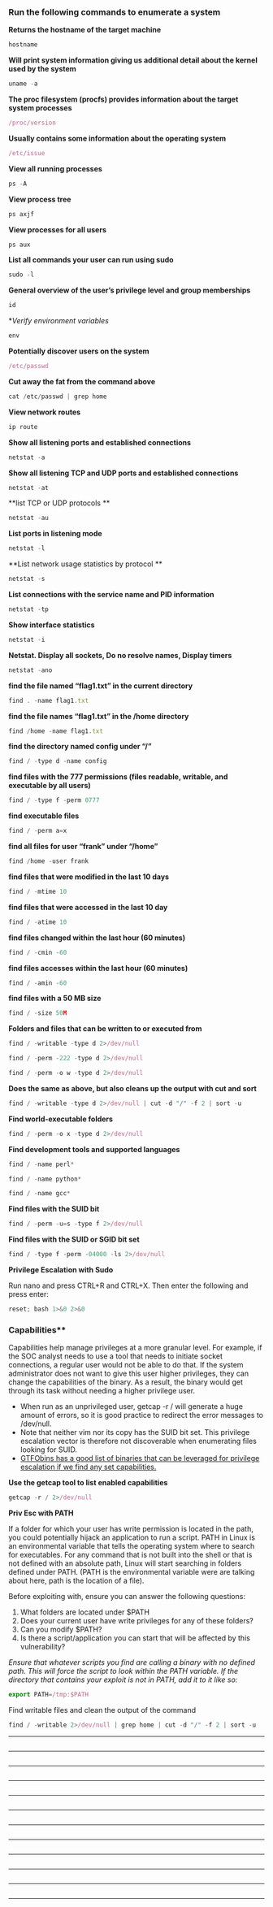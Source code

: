 ### Run the following commands to enumerate a system

**Returns the hostname of the target machine**
```JavaScript
hostname
```
**Will print system information giving us additional detail about the kernel used by the system**
```JavaScript
uname -a
```

**The proc filesystem (procfs) provides information about the target system processes**
```JavaScript
/proc/version
```

**Usually contains some information about the operating system**
```JavaScript
/etc/issue
```

**View all running processes**
```JavaScript
ps -A
```
**View process tree**
```JavaScript
ps axjf
```

**View processes for all users**
```JavaScript
ps aux
```

**List all commands your user can run using sudo**
```JavaScript
sudo -l
```
**General overview of the user’s privilege level and group memberships**
```JavaScript
id 
```

**Verify environment variables*
```JavaScript
env
```

**Potentially discover users on the system**
```JavaScript
/etc/passwd
```

**Cut away the fat from the command above**
```JavaScript
cat /etc/passwd | grep home
```

**View network routes**
```JavaScript
ip route
```

**Show all listening ports and established connections**
```JavaScript
netstat -a
```

**Show all listening TCP and UDP ports and established connections**
```JavaScript
netstat -at 
```

**list TCP or UDP protocols **
```JavaScript
netstat -au
```

**List ports in listening mode**
```JavaScript
netstat -l
```
**List network usage statistics by protocol **
```JavaScript
netstat -s
```

**List connections with the service name and PID information**
```JavaScript
netstat -tp
```
**Show interface statistics**
```JavaScript
netstat -i
```

**Netstat. Display all sockets, Do no resolve names, Display timers**
```JavaScript
netstat -ano
```

**find the file named “flag1.txt” in the current directory**
```JavaScript
find . -name flag1.txt
```

**find the file names “flag1.txt” in the /home directory**
```JavaScript
find /home -name flag1.txt
```

**find the directory named config under “/”**
```JavaScript
find / -type d -name config
```

**find files with the 777 permissions (files readable, writable, and executable by all users)**
```JavaScript
find / -type f -perm 0777
```

**find executable files**
```JavaScript
find / -perm a=x
```

**find all files for user “frank” under “/home”**
```JavaScript
find /home -user frank
```

**find files that were modified in the last 10 days**
```JavaScript
find / -mtime 10
```

**find files that were accessed in the last 10 day**
```JavaScript
find / -atime 10
```

**find files changed within the last hour (60 minutes)**
```JavaScript
find / -cmin -60
```

**find files accesses within the last hour (60 minutes)**
```JavaScript
find / -amin -60
```

**find files with a 50 MB size**
```JavaScript
find / -size 50M
```

**Folders and files that can be written to or executed from**
```JavaScript
find / -writable -type d 2>/dev/null
```
```JavaScript
find / -perm -222 -type d 2>/dev/null
```
```JavaScript
find / -perm -o w -type d 2>/dev/null
```

**Does the same as above, but also cleans up the output with cut and sort**
```JavaScript
find / -writable -type d 2>/dev/null | cut -d "/" -f 2 | sort -u
```


**Find world-executable folders**
```JavaScript
find / -perm -o x -type d 2>/dev/null
```

**Find development tools and supported languages**
```JavaScript
find / -name perl*
```
```JavaScript
find / -name python*
```
```JavaScript
find / -name gcc*
```

**Find files with the SUID bit**
```JavaScript
find / -perm -u=s -type f 2>/dev/null
```

**Find files with the SUID or SGID bit set**
```JavaScript
find / -type f -perm -04000 -ls 2>/dev/null
```

**Privilege Escalation with Sudo**

Run nano and press CTRL+R and CTRL+X. Then enter the following and press enter:
```JavaScript
reset; bash 1>&0 2>&0
```

### Capabilities**

Capabilities help manage privileges at a more granular level. For example, if the SOC analyst needs to use a tool that needs to initiate socket connections, a regular user would not be able to do that. If the system administrator does not want to give this user higher privileges, they can change the capabilities of the binary. As a result, the binary would get through its task without needing a higher privilege user.

- When run as an unprivileged user, getcap -r / will generate a huge amount of errors, so it is good practice to redirect the error messages to /dev/null.
- Note that neither vim nor its copy has the SUID bit set. This privilege escalation vector is therefore not discoverable when enumerating files looking for SUID.
- [GTFObins has a good list of binaries that can be leveraged for privilege escalation if we find any set capabilities.
](https://gtfobins.github.io/gtfobins/vim/#capabilities)

**Use the getcap tool to list enabled capabilities**
```JavaScript
getcap -r / 2>/dev/null
```

**Priv Esc with PATH**

If a folder for which your user has write permission is located in the path, you could potentially hijack an application to run a script. PATH in Linux is an environmental variable that tells the operating system where to search for executables. For any command that is not built into the shell or that is not defined with an absolute path, Linux will start searching in folders defined under PATH. (PATH is the environmental variable were are talking about here, path is the location of a file).

Before exploiting with, ensure you can answer the following questions:

1. What folders are located under $PATH
2. Does your current user have write privileges for any of these folders?
3. Can you modify $PATH?
4. Is there a script/application you can start that will be affected by this vulnerability?

*Ensure that whatever scripts you find are calling a binary with no defined path. This will force the script to look within the PATH variable. If the directory that contains your exploit is not in PATH, add it to it like so:*
```JavaScript
export PATH=/tmp:$PATH
```

Find writable files and clean the output of the command
```JavaScript
find / -writable 2>/dev/null | grep home | cut -d "/" -f 2 | sort -u
```

****


```JavaScript

```

****


```JavaScript

```

****


```JavaScript

```

****


```JavaScript

```

****


```JavaScript

```

****


```JavaScript

```

****


```JavaScript

```

****


```JavaScript

```

****


```JavaScript

```

****


```JavaScript

```

****


```JavaScript

```

****


```JavaScript

```
